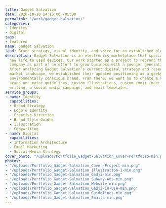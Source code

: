 ```yaml
---
title: Gadget Salvation
date: 2020-10-20 14:10:00 -05:00
permalink: "/work/gadget-salvation/"
categories:
- Identity
- Digital
tags:
- featured
name: Gadget Salvation
lead: Brand strategy, visual identity, and voice for an established electronics marketplace.
description: Gadget Salvation is an electronics marketplace that specializes in giving
  new life to used devices. Our work started as a project to rebrand this established
  company as part of an effort to grow business with a younger generation of customers.
  After analyzing Gadget Salvation’s current digital strategy and researching the
  market landscape, we established their updated positioning as a geeky and youthful,
  environmentally conscious brand. From there, we went on to create a visual identity,
  brand and voice guidelines, custom illustrations, custom emoji (meet Gadji!), website
  writing, a social media campaign, and email templates.
service_groups:
- name: Identity
  capabilities:
  - Brand Strategy
  - Logo & Identity
  - Creative Direction
  - Brand Style Guides
  - Illustration
  - Copywriting
- name: Digital
  capabilities:
  - Information Architecture
  - Email Marketing
  - Social Media Strategy
cover_photo: "/uploads/Portfolio_Gadget-Salvation_Cover-Portfolio-min.png"
photos:
- "/uploads/Portfolio_Gadget-Salvation_Cover-Project-min.png"
- "/uploads/Portfolio_Gadget-Salvation_Illustration-1-min.png"
- "/uploads/Portfolio_Gadget-Salvation_Gadji-min.png"
- "/uploads/Portfolio_Gadget-Salvation_Subway-Ads-min.png"
- "/uploads/Portfolio_Gadget-Salvation_Website-min.png"
- "/uploads/Portfolio_Gadget-Salvation_Gadji-in-Use-min.png"
- "/uploads/Portfolio_Gadget-Salvation_Guidelines-min.png"
- "/uploads/Portfolio_Gadget-Salvation_Emails-min.png"
---
```


